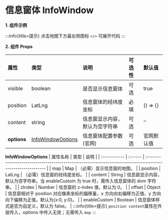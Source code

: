 # 信息窗体 InfoWindow

**1. 组件示例**

<code src="./demo.tsx"></code>
:::info{title=提示}
点击地图下方最右侧图标 `</>` 可展开代码
:::

**2. 组件 Props**

| 属性        | 类型                                                                          | 说明                           | 可选性 | 默认值     |
| :---------- | :---------------------------------------------------------------------------- | :----------------------------- | :----- | :--------- |
| visible     | boolean                                                                       | 是否显示信息窗体               | 可选   | true       |
| position    | LatLng                                                                        | 信息窗体的经纬度坐标           | 必填   | () => {}   |
| content     | string                                                                        | 信息窗显示内容，默认为空字符串 | 可选   | ''         |
| **options** | [InfoWindowOptions](https://lbs.qq.com/webApi/javascriptGL/glDoc/glDocInfo#2) | 信息窗体配置参数(官网)         | 可选   | 官网默认值 |

**InfoWindowOptions**
| 属性名称 | 类型 | 说明 |
| :----------- | :------ | :--------------------------------------------------------------------------------------------------------- |
| map | Map | （必需）显示信息窗的地图。 |
| position | LatLng | （必需）信息窗的经纬度坐标。 |
| content | String | 信息窗显示内容，默认为空字符串。当 enableCustom 为 true 时，需传入信息窗体的 dom 字符串。 |
| zIndex | Number | 信息窗的 z-index 值，默认为 0。 |
| offset | Object | 信息窗相对于 position 对应像素坐标的偏移量，x 方向向右偏移为正值，y 方向向下偏移为正值，默认为{x:0, y:0}。 |
| enableCustom | Boolean | 信息窗体样式是否为自定义，默认为 false。 |
:::info{title=提示}
`position content`属性在外层传入，options 中传入无效；无需传入 `map`
:::
